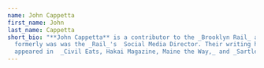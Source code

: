 ```yaml
---
name: John Cappetta
first_name: John
last_name: Cappetta
short_bio: "**John Cappetta** is a contributor to the _Brooklyn Rail_ and
  formerly was was the _Rail_'s  Social Media Director. Their writing has also
  appeared in  _Civil Eats, Hakai Magazine, Maine the Way,_ and _Sartle._"
---
```

